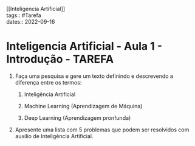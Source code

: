 [[Inteligencia Artificial]]  
tags:: #Tarefa  
dates:: 2022-09-16  

# Inteligencia Artificial - Aula 1 - Introdução - TAREFA

1. Faça uma pesquisa e gere um texto definindo e descrevendo a diferença entre os termos:
	1. Inteligência Artificial
		
	1. Machine Learning (Aprendizagem de Máquina)
	2. Deep Learning (Aprendizagem pronfunda)
1. Apresente uma lista com 5 problemas que podem ser resolvidos com auxílio de Inteligência Artificial.
